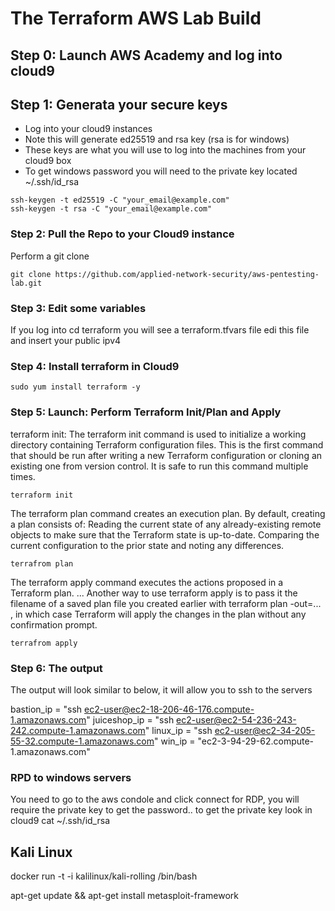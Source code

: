 # The Terraform AWS Lab Build

## Step 0: Launch AWS Academy and log into cloud9

## Step 1: Generata your secure keys

* Log into your cloud9 instances
* Note this will generate ed25519 and rsa key (rsa is for windows)
* These keys are what you will use to log into the machines from your cloud9 box
* To get windows password you will need to the private key located ~/.ssh/id_rsa


```
ssh-keygen -t ed25519 -C "your_email@example.com"
ssh-keygen -t rsa -C "your_email@example.com"
```


### Step 2: Pull the Repo to your Cloud9 instance 
Perform a git clone


```
git clone https://github.com/applied-network-security/aws-pentesting-lab.git
```


### Step 3: Edit some variables
If you log into cd terraform you will see a terraform.tfvars file edi this file and insert your public ipv4

### Step 4: Install terraform in Cloud9
```
sudo yum install terraform -y
```

### Step 5: Launch: Perform Terraform Init/Plan and Apply

terraform init: The terraform init command is used to initialize a working directory containing Terraform configuration files. This is the first command that should be run after writing a new Terraform configuration or cloning an existing one from version control. It is safe to run this command multiple times.


```
terraform init
```

The terraform plan command creates an execution plan. By default, creating a plan consists of: Reading the current state of any already-existing remote objects to make sure that the Terraform state is up-to-date. Comparing the current configuration to the prior state and noting any differences.

```
terrafrom plan 
```

The terraform apply command executes the actions proposed in a Terraform plan. ... Another way to use terraform apply is to pass it the filename of a saved plan file you created earlier with terraform plan -out=... , in which case Terraform will apply the changes in the plan without any confirmation prompt.

```
terrafrom apply
```

### Step 6: The output
The output will look similar to below, it will allow you to ssh to the servers

bastion_ip = "ssh ec2-user@ec2-18-206-46-176.compute-1.amazonaws.com"
juiceshop_ip = "ssh ec2-user@ec2-54-236-243-242.compute-1.amazonaws.com"
linux_ip = "ssh ec2-user@ec2-34-205-55-32.compute-1.amazonaws.com"
win_ip = "ec2-3-94-29-62.compute-1.amazonaws.com"

### RPD to windows servers
You need to go to the aws condole and click connect for RDP, you will require the private key to get the password.. to get the private key look in cloud9 cat ~/.ssh/id_rsa


## Kali Linux

docker run -t -i kalilinux/kali-rolling /bin/bash

 apt-get update && apt-get install metasploit-framework